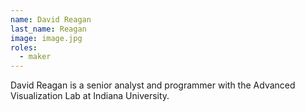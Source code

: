 ```yaml
---
name: David Reagan
last_name: Reagan
image: image.jpg
roles:
  - maker
---
```

David Reagan is a senior analyst and programmer with the Advanced Visualization Lab at Indiana University.